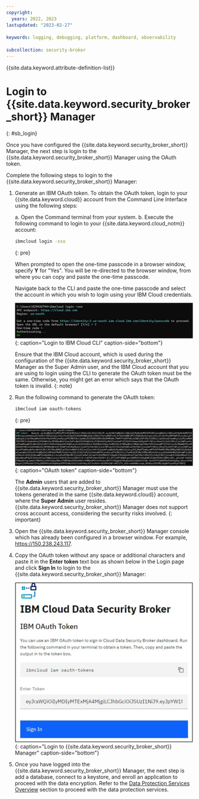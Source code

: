 ```yaml
---
copyright:
  years: 2022, 2023
lastupdated: "2023-02-27"

keywords: logging, debugging, platform, dashboard, observability

subcollection: security-broker
---
```


{{site.data.keyword.attribute-definition-list}}

# Login to {{site.data.keyword.security_broker_short}} Manager
{: #sb_login}

Once you have configured the {{site.data.keyword.security_broker_short}} Manager, the next step
is login to the {{site.data.keyword.security_broker_short}} Manager using the OAuth token.

Complete the following steps to login to the {{site.data.keyword.security_broker_short}} Manager:

1. Generate an IBM OAuth token. To obtain the OAuth token, login to your {{site.data.keyword.cloud}} account from the Command Line Interface using the following steps:

   a. Open the Command terminal from your system.
   b. Execute the following command to login to your {{site.data.keyword.cloud_notm}} account:
   ```sh
   ibmcloud login -sso
   ```
   {: pre}

   When prompted to open the one-time passcode in a browser window, specify **Y** for "Yes". You will be re-directed to the browser window, from where you can copy and paste the one-time passcode. 

   Navigate back to the CLI and paste the one-time passcode and select the account in which you wish to login using your IBM Cloud credentials. 

   ![Login to IBM Cloud CLI](../images/ibm_cli.svg){: caption="Login to IBM Cloud CLI" caption-side="bottom"}

   Ensure that the IBM Cloud account, which is used during the configuration of the {{site.data.keyword.security_broker_short}} Manager as the Super Admin user, and the IBM Cloud account that you are using to login using the CLI to generate the OAuth token must be the same. Otherwise, you might get an error which says that the OAuth token is invalid.
   {: note}
    
2. Run the following command to generate the OAuth token:
   ```sh
   ibmcloud iam oauth-tokens
   ```
   {: pre}

   ![OAuth token](../images/oauth_token.svg){: caption="OAuth token" caption-side="bottom"}

   The **Admin** users that are added to {{site.data.keyword.security_broker_short}} Manager must use the tokens generated in the same {{site.data.keyword.cloud}} account, where the **Super Admin** user resides. {{site.data.keyword.security_broker_short}} Manager does not support cross account access, considering the security risks involved. 
   {: important}

3. Open the {{site.data.keyword.security_broker_short}} Manager console which has already been configured in a browser window. For example, https://150.238.243.117.

4. Copy the OAuth token without any space or additional characters and paste it in the **Enter token** text box as shown below in the Login page and click **Sign In** to login to the {{site.data.keyword.security_broker_short}} Manager:

   ![Login to {{site.data.keyword.security_broker_short}} Manager](../images/sb_login.svg){: caption="Login to {{site.data.keyword.security_broker_short}} Manager" caption-side="bottom"}
    
5. Once you have logged into the {{site.data.keyword.security_broker_short}} Manager, the next step is add a database, connect to a keystore, and enroll an application to proceed with the data encryption. Refer to the [Data Protection Services Overview](/docs/security-broker?topic=security-broker-sb_encrypt_progress) section to proceed with the data protection services.

